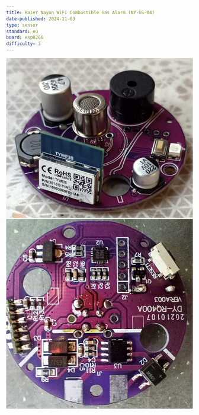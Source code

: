 ```yaml
---
title: Haier Nayun WiFi Combustible Gas Alarm (NY-GS-04)
date-published: 2024-11-03
type: sensor
standard: eu
board: esp8266
difficulty: 3
---
```

![PCB top](TOP.jpg "PCB top")
![PCB BOTTOM](BOTTOM.jpg "PCB BOTTOM")
